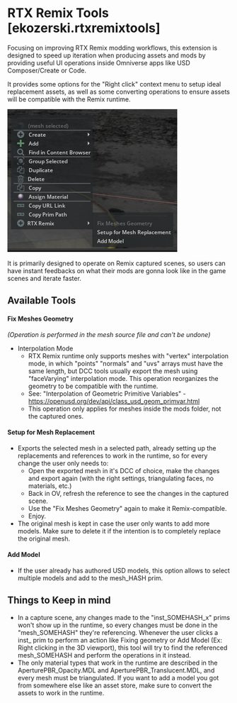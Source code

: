 # RTX Remix Tools [ekozerski.rtxremixtools]

Focusing on improving RTX Remix modding workflows, this extension is designed to speed up iteration when producing assets and mods by providing useful UI operations inside Omniverse apps like USD Composer/Create or Code.

It provides some options for the "Right click" context menu to setup ideal replacement assets, as well as some converting operations to ensure assets will be compatible with the Remix runtime.

![Alt text](ContextMenu.png)

It is primarily designed to operate on Remix captured scenes, so users can have instant feedbacks on what their mods are gonna look like in the game scenes and iterate faster.


## Available Tools
#### Fix Meshes Geometry
<i>(Operation is performed in the mesh source file and can\'t be undone)</i>
- Interpolation Mode
  - RTX Remix runtime only supports meshes with "vertex" interpolation mode, in which "points" "normals" and "uvs" arrays 
must have the same length, but DCC tools usually export the mesh using "faceVarying" interpolation mode.
This operation reorganizes the geometry to be compatible with the runtime.
  - See: "Interpolation of Geometric Primitive Variables" - https://openusd.org/dev/api/class_usd_geom_primvar.html
  - This operation only applies for meshes inside the mods folder, not the captured ones.

#### Setup for Mesh Replacement
- Exports the selected mesh in a selected path, already setting up the replacements and references to work in the runtime, so for every change the user only needs to:
  - Open the exported mesh in it's DCC of choice, make the changes and export again (with the right settings, triangulating faces, no materials, etc.)
  - Back in OV, refresh the reference to see the changes in the captured scene.
  - Use the "Fix Meshes Geometry" again to make it Remix-compatible.
  - Enjoy.
- The original mesh is kept in case the user only wants to add more models. Make sure to delete it if the intention is to completely replace the original mesh.

#### Add Model
- If the user already has authored USD models, this option allows to select multiple models and add to the mesh_HASH prim.


## Things to Keep in mind
- In a capture scene, any changes made to the "inst_SOMEHASH_x" prims won't show up in the runtime, so every changes must be done in the "mesh_SOMEHASH" they're referencing. Whenever the user clicks a inst_ prim to perform an action like Fixing geometry or Add Model (Ex: Right clicking in the 3D viewport), this tool will try to find the referenced mesh_SOMEHASH and perform the operations in it instead.
- The only material types that work in the runtime are described in the AperturePBR_Opacity.MDL and AperturePBR_Translucent.MDL, and every mesh must be triangulated. If you want to add a model you got from somewhere else like an asset store, make sure to convert the assets to work in the runtime.
